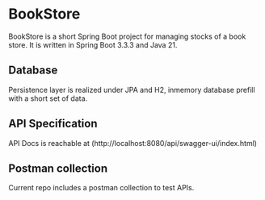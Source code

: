 # BookStore
BookStore is a short Spring Boot project for managing stocks of a book store.
It is written in Spring Boot 3.3.3 and Java 21.

## Database
Persistence layer is realized under JPA and H2, inmemory database prefill with a short set of data.

## API Specification
API Docs is reachable at (http://localhost:8080/api/swagger-ui/index.html)

## Postman collection
Current repo includes a postman collection to test APIs.
